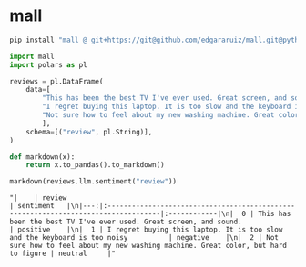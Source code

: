 

# mall

``` python
pip install "mall @ git+https://git@github.com/edgararuiz/mall.git@python#subdirectory=python"
```

``` python
import mall 
import polars as pl

reviews = pl.DataFrame(
    data=[
        "This has been the best TV I've ever used. Great screen, and sound.", 
        "I regret buying this laptop. It is too slow and the keyboard is too noisy",
        "Not sure how to feel about my new washing machine. Great color, but hard to figure"
        ],
    schema=[("review", pl.String)],
)
```

``` python
def markdown(x):
    return x.to_pandas().to_markdown()
```

``` python
markdown(reviews.llm.sentiment("review"))
```

    "|    | review                                                                             | sentiment   |\n|---:|:-----------------------------------------------------------------------------------|:------------|\n|  0 | This has been the best TV I've ever used. Great screen, and sound.                 | positive    |\n|  1 | I regret buying this laptop. It is too slow and the keyboard is too noisy          | negative    |\n|  2 | Not sure how to feel about my new washing machine. Great color, but hard to figure | neutral     |"
